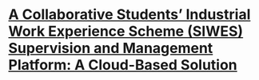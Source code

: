 # <a href="https://github.com/babangidazachariah/SIWES-Management-System/blob/main/L_12389_1.7831.pdf">A Collaborative Students’ Industrial Work Experience Scheme (SIWES) Supervision and Management Platform: A Cloud-Based Solution</a>

